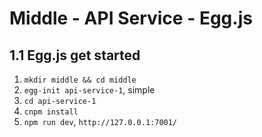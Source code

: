 

# Middle - API Service - Egg.js


## 1.1 Egg.js get started

1. `mkdir middle && cd middle`
2. `egg-init api-service-1`, simple
3. `cd api-service-1`
4. `cnpm install`
5. `npm run dev`, `http://127.0.0.1:7001/`
